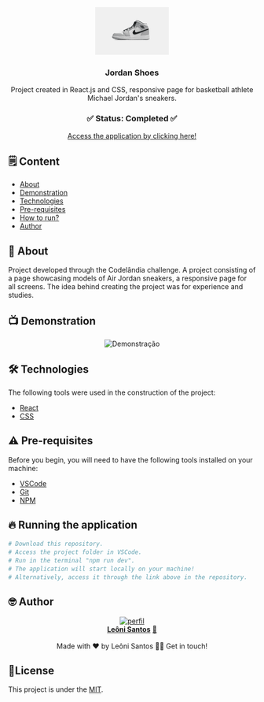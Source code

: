 <p align="center"><img src="airjordan.png" width="150px"></p>

<div align="center">
	<h3 align="center">Jordan Shoes</h3>
	<p align="center">Project created in React.js and CSS, responsive page for basketball athlete Michael Jordan's sneakers.</p>
</div>
<h3  align="center">
		✅ Status: Completed ✅
</h3>
<div align="center">
<a href="https://jordanshoesr.vercel.app/">Access the application by clicking here!</a>
</div>

## 🗒️ Content

- [About](#-About)
- [Demonstration](#-Demonstration)
- [Technologies](#-Technologies)
- [Pre-requisites](#-Pre-requisites)
- [How to run?](#-Running-the-application)
- [Author](#-Author)

## 📖 About
Project developed through the Codelândia challenge. A project consisting of a page showcasing models of Air Jordan sneakers, a responsive page for all screens. The idea behind creating the project was for experience and studies.

## 📺 Demonstration

<p align="center">
  <img alt="Demonstração" src="exemplar.gif" width="800">
</p>

## 🛠 Technologies

The following tools were used in the construction of the project:

- [React](https://developer.mozilla.org/en-US/docs/Learn/Tools_and_testing/Client-side_JavaScript_frameworks/React_getting_started)
- [CSS](https://developer.mozilla.org/pt-BR/docs/Web/CSS)

## ⚠️ Pre-requisites

Before you begin, you will need to have the following tools installed on your machine:

- [VSCode](https://code.visualstudio.com/)
- [Git](https://git-scm.com)
- [NPM](https://www.npmjs.com)


## 🔥 Running the application

```bash
# Download this repository.
# Access the project folder in VSCode.
# Run in the terminal "npm run dev".
# The application will start locally on your machine!
# Alternatively, access it through the link above in the repository.
```

<!-- AUTHOR -->

## 🤓 Author

<div align="center" >
<a href="https://www.linkedin.com/in/leonisantos/">
 <img src="https://avatars.githubusercontent.com/u/110071892?v=4" width="200px;" alt="perfil"/>
 <br />
 <b>Leôni Santos</b></a> <a href="https://www.linkedin.com/in/leonisantos/" title="Linkedin">🚀
</a>
 <br />
 <br />
Made with ❤️ by Leôni Santos 👋🏽 Get in touch!

</div>

## 📕License

This project is under the [MIT](./LICENSE).
